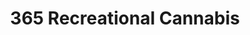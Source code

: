 ---
title: "365 Recreational Cannabis"
url: /shoreline/365-recreational-cannabis/
shop: cannabis
---